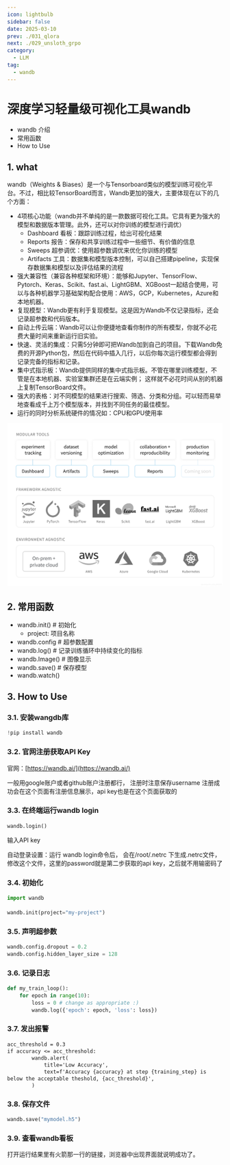 ```yaml
---
icon: lightbulb
sidebar: false
date: 2025-03-10
prev: ./031_qlora
next: ./029_unsloth_grpo
category:
  - LLM
tag:
  - wandb
---
```

# 深度学习轻量级可视化工具wandb
- wandb 介绍
- 常用函数
- How to Use
<!-- more -->
## 1. what
wandb（Weights & Biases）是一个与Tensorboard类似的模型训练可视化平台。不过，相比较TensorBoard而言，Wandb更加的强大，主要体现在以下的几个方面：
- 4项核心功能（wandb并不单纯的是一款数据可视化工具。它具有更为强大的模型和数据版本管理。此外，还可以对你训练的模型进行调优）
    - Dashboard 看板：跟踪训练过程，给出可视化结果
    - Reports 报告：保存和共享训练过程中一些细节、有价值的信息
    - Sweeps 超参调优：使用超参数调优来优化你训练的模型
    - Artifacts 工具：数据集和模型版本控制，可以自己搭建pipeline，实现保存数据集和模型以及评估结果的流程
- 强大兼容性（兼容各种框架和环境）：能够和Jupyter、TensorFlow、Pytorch、Keras、Scikit、fast.ai、LightGBM、XGBoost一起结合使用，可以与各种机器学习基础架构配合使用：AWS，GCP，Kubernetes，Azure和本地机器。
- 复现模型：Wandb更有利于复现模型。这是因为Wandb不仅记录指标，还会记录超参数和代码版本。
- 自动上传云端：Wandb可以让你便捷地查看你制作的所有模型，你就不必花费大量时间来重新运行旧实验。
- 快速、灵活的集成：只需5分钟即可把Wandb加到自己的项目。下载Wandb免费的开源Python包，然后在代码中插入几行，以后你每次运行模型都会得到记录完备的指标和记录。
- 集中式指示板：Wandb提供同样的集中式指示板。不管在哪里训练模型，不管是在本地机器、实验室集群还是在云端实例；
这样就不必花时间从别的机器上复制TensorBoard文件。
- 强大的表格：对不同模型的结果进行搜索、筛选、分类和分组。可以轻而易举地查看成千上万个模型版本，并找到不同任务的最佳模型。
- 运行的同时分析系统硬件的情况如：CPU和GPU使用率

![](../../../assets/030_wandb.png)

## 2. 常用函数
- wandb.init() # 初始化
    - project: 项目名称
- wandb.config # 超参数配置
- wandb.log() # 记录训练循环中持续变化的指标
- wandb.Image() # 图像显示
- wandb.save() # 保存模型
- wandb.watch()
## 3. How to Use
### 3.1. 安装wangdb库
```python
!pip install wandb
```

### 3.2. 官网注册获取API Key
官网：[https://wandb.ai/](https://wandb.ai/)

一般用google账户或者github账户注册都行， 注册时注意保存username
注册成功会在这个页面有注册信息展示，api key也是在这个页面获取的

### 3.3. 在终端运行wandb login
```python
wandb.login()
```
输入API key

自动登录设置：运行 wandb login命令后， 会在/root/.netrc 下生成.netrc文件， 修改这个文件，这里的password就是第二步获取的api key，之后就不用输密码了

### 3.4. 初始化
```python
import wandb

wandb.init(project="my-project")
```
### 3.5. 声明超参数
```python
wandb.config.dropout = 0.2
wandb.config.hidden_layer_size = 128
```
### 3.6. 记录日志
```python
def my_train_loop():
    for epoch in range(10):
        loss = 0 # change as appropriate :)
        wandb.log({'epoch': epoch, 'loss': loss})
```

### 3.7. 发出报警
```
acc_threshold = 0.3
if accuracy <= acc_threshold:
        wandb.alert(
            title='Low Accuracy',
            text=f'Accuracy {accuracy} at step {training_step} is below the acceptable theshold, {acc_threshold}',
        )
```

### 3.8. 保存文件
```python
wandb.save("mymodel.h5")
```

### 3.9. 查看wandb看板
打开运行结果里有火箭那一行的链接，浏览器中出现界面就说明成功了。